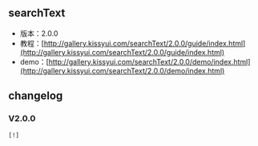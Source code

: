 ## searchText

* 版本：2.0.0
* 教程：[http://gallery.kissyui.com/searchText/2.0.0/guide/index.html](http://gallery.kissyui.com/searchText/2.0.0/guide/index.html)
* demo：[http://gallery.kissyui.com/searchText/2.0.0/demo/index.html](http://gallery.kissyui.com/searchText/2.0.0/demo/index.html)

## changelog

### V2.0.0

    [!]


